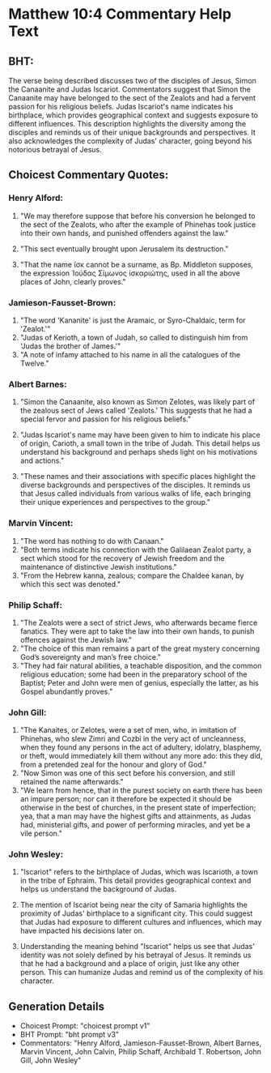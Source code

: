 # Matthew 10:4 Commentary Help Text

## BHT:
The verse being described discusses two of the disciples of Jesus, Simon the Canaanite and Judas Iscariot. Commentators suggest that Simon the Canaanite may have belonged to the sect of the Zealots and had a fervent passion for his religious beliefs. Judas Iscariot's name indicates his birthplace, which provides geographical context and suggests exposure to different influences. This description highlights the diversity among the disciples and reminds us of their unique backgrounds and perspectives. It also acknowledges the complexity of Judas' character, going beyond his notorious betrayal of Jesus.

## Choicest Commentary Quotes:
### Henry Alford:
1. "We may therefore suppose that before his conversion he belonged to the sect of the Zealots, who after the example of Phinehas took justice into their own hands, and punished offenders against the law." 

2. "This sect eventually brought upon Jerusalem its destruction." 

3. "That the name ἴσκ cannot be a surname, as Bp. Middleton supposes, the expression Ἰούδας Σίμωνος ἰσκαριώτης, used in all the above places of John, clearly proves."

### Jamieson-Fausset-Brown:
1. "The word 'Kananite' is just the Aramaic, or Syro-Chaldaic, term for 'Zealot.'"
2. "Judas of Kerioth, a town of Judah, so called to distinguish him from 'Judas the brother of James.'"
3. "A note of infamy attached to his name in all the catalogues of the Twelve."

### Albert Barnes:
1. "Simon the Canaanite, also known as Simon Zelotes, was likely part of the zealous sect of Jews called 'Zealots.' This suggests that he had a special fervor and passion for his religious beliefs." 

2. "Judas Iscariot's name may have been given to him to indicate his place of origin, Carioth, a small town in the tribe of Judah. This detail helps us understand his background and perhaps sheds light on his motivations and actions." 

3. "These names and their associations with specific places highlight the diverse backgrounds and perspectives of the disciples. It reminds us that Jesus called individuals from various walks of life, each bringing their unique experiences and perspectives to the group."

### Marvin Vincent:
1. "The word has nothing to do with Canaan." 
2. "Both terms indicate his connection with the Galilaean Zealot party, a sect which stood for the recovery of Jewish freedom and the maintenance of distinctive Jewish institutions."
3. "From the Hebrew kanna, zealous; compare the Chaldee kanan, by which this sect was denoted."

### Philip Schaff:
1. "The Zealots were a sect of strict Jews, who afterwards became fierce fanatics. They were apt to take the law into their own hands, to punish offences against the Jewish law." 
2. "The choice of this man remains a part of the great mystery concerning God’s sovereignty and man’s free choice." 
3. "They had fair natural abilities, a teachable disposition, and the common religious education; some had been in the preparatory school of the Baptist; Peter and John were men of genius, especially the latter, as his Gospel abundantly proves."

### John Gill:
1. "The Kanaites, or Zelotes, were a set of men, who, in imitation of Phinehas, who slew Zimri and Cozbi in the very act of uncleanness, when they found any persons in the act of adultery, idolatry, blasphemy, or theft, would immediately kill them without any more ado: this they did, from a pretended zeal for the honour and glory of God." 
2. "Now Simon was one of this sect before his conversion, and still retained the name afterwards."
3. "We learn from hence, that in the purest society on earth there has been an impure person; nor can it therefore be expected it should be otherwise in the best of churches, in the present state of imperfection; yea, that a man may have the highest gifts and attainments, as Judas had, ministerial gifts, and power of performing miracles, and yet be a vile person."

### John Wesley:
1. "Iscariot" refers to the birthplace of Judas, which was Iscarioth, a town in the tribe of Ephraim. This detail provides geographical context and helps us understand the background of Judas.

2. The mention of Iscariot being near the city of Samaria highlights the proximity of Judas' birthplace to a significant city. This could suggest that Judas had exposure to different cultures and influences, which may have impacted his decisions later on.

3. Understanding the meaning behind "Iscariot" helps us see that Judas' identity was not solely defined by his betrayal of Jesus. It reminds us that he had a background and a place of origin, just like any other person. This can humanize Judas and remind us of the complexity of his character.


## Generation Details
- Choicest Prompt: "choicest prompt v1"
- BHT Prompt: "bht prompt v3"
- Commentators: "Henry Alford, Jamieson-Fausset-Brown, Albert Barnes, Marvin Vincent, John Calvin, Philip Schaff, Archibald T. Robertson, John Gill, John Wesley"
